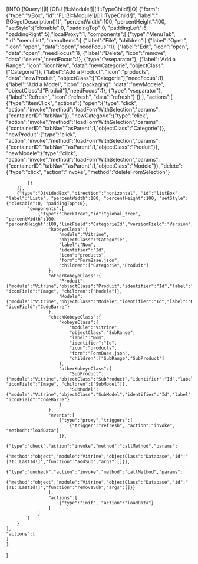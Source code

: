 [INFO [!Query!]|I]
[OBJ [!I::Module!]|[!I::TypeChild!]|O]
{"form":
	{"type":"VBox", "id":"FL:[!I::Module!]/[!I::TypeChild!]", "label":"[!O::getDescription()!]", "percentWidth":100, "percentHeight":100, 
	"setStyle":{"closable":0, "paddingTop":0, "paddingLeft":5, "paddingRight":5},"localProxy":1, 
	"components":[
		{"type":"MenuTab", "id":"menuList", "menuItems":[
			{"label":"File", "children":[
				{"label":"Open", "icon":"open", "data":"open","needFocus":1},
				{"label":"Edit", "icon":"open", "data":"open" ,"needFocus":1},
				{"label":"Delete", "icon":"remove", "data":"delete","needFocus":1},
				{"type":"vseparator"},
				{"label":"Add a Range", "icon":"iconNew", "data":"newCategorie", "objectClass":["Categorie"]},
				{"label":"Add a Product", "icon":"products", "data":"newProduit", "objectClass":["Categorie"],"needFocus":1},
				{"label":"Add a Model", "icon":"packaging", "data":"newModele", "objectClass":["Produit"],"needFocus":1},
				{"type":"vseparator"},
				{"label":"Refresh", "icon":"refresh", "data":"refresh"}
			]}
		],
		"actions":[
			{"type":"itemClick", "actions":{
				"open":{"type":"click", "action":"invoke","method":"loadFormWithSelection","params":{"containerID":"tabNav"}},
				"newCategorie":{"type":"click", "action":"invoke","method":"loadFormWithSelection","params":{"containerID":"tabNav","asParent":1,"objectClass":"Categorie"}},
				"newProduit":{"type":"click", "action":"invoke","method":"loadFormWithSelection","params":{"containerID":"tabNav","asParent":1,"objectClass":"Produit"}},
				"newModele":{"type":"click", "action":"invoke","method":"loadFormWithSelection","params":{"containerID":"tabNav","asParent":1,"objectClass":"Modele"}},
				"delete":{"type":"click", "action":"invoke", "method":"deleteFromSelection"}
				
			}}
		]},
		{"type":"DividedBox","direction":"horizontal", "id":"listBox", "label":"Liste", "percentWidth":100, "percentHeight":100, "setStyle":{"closable":0, "paddingTop":0}, 
			"components":[
				{"type":"CheckTree","id":"global_tree", "percentWidth":100, "percentHeight":100,"linkField":"CategorieId","versionField":"Version",
					"kobeyeClass":{
						"module":"Vitrine",
						"objectClass":"Categorie",
						"label":"Nom",
						"identifier":"Id",
						"icon":"products",
						"form":"FormBase.json",
						"children":["Categorie","Produit"]
					},
					"otherKobeyeClass":{
						"Produit":{"module":"Vitrine","objectClass":"Produit","identifier":"Id","label":"Nom","form":"FormBase.json", "iconField":"Image", "children":["Modele"]},
						"Modele":{"module":"Vitrine","objectClass":"Modele","identifier":"Id","label":"Nom","form":"FormBase.json", "iconField":"CodeBarre"}
					},
					"checkKobeyeClass":{
						"kobeyeClass":{
							"module":"Vitrine",
							"objectClass":"SubRange",
							"label":"Nom",
							"identifier":"Id",
							"icon":"products",
							"form":"FormBase.json",
							"children":["SubRange","SubProduct"]
						},
						"otherKobeyeClass":{
							"SubProduct":{"module":"Vitrine","objectClass":"SubProduct","identifier":"Id","label":"Nom","form":"FormBase.json", "iconField":"Image", "children":["SubModel"]},
							"SubModel":{"module":"Vitrine","objectClass":"SubModel","identifier":"Id","label":"Nom","form":"FormBase.json", "iconField":"CodeBarre"}
						}
					},
					"events":[
						{"type":"proxy","triggers":[
							{"trigger":"refresh", "action":"invoke", "method":"loadData"}
						]},
						{"type":"check","action":"invoke","method":"callMethod","params": 
							{"method":"object","module":"Vitrine","objectClass":"Database","id":"[!I::LastId!]","function":"addSub","args":[]}},
						{"type":"uncheck","action":"invoke","method":"callMethod","params": 
							{"method":"object","module":"Vitrine","objectClass":"Database","id":"[!I::LastId!]","function":"removeSub","args":[]}}
					],
					"actions":[
						{"type":"init", "action":"loadData"}
					]
				}
			]
		}
	],
	"actions":[
	]
	}
}